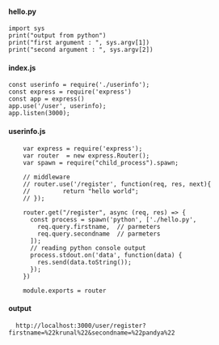 #### hello.py

    import sys
    print("output from python")
    print("first argument : ", sys.argv[1])
    print("second argument : ", sys.argv[2])

#### index.js

    const userinfo = require('./userinfo');
    const express = require('express')
    const app = express()
    app.use('/user', userinfo);
    app.listen(3000);

#### userinfo.js

        var express = require('express');
        var router  = new express.Router();
        var spawn = require("child_process").spawn;

        // middleware
        // router.use('/register', function(req, res, next){
        //         return "hello world";
        // });

        router.get("/register", async (req, res) => {
          const process = spawn('python', ['./hello.py',
            req.query.firstname,  // parmeters
            req.query.secondname  // parmeters
          ]);
          // reading python console output
          process.stdout.on('data', function(data) {
            res.send(data.toString());
          });
        })

        module.exports = router



#### output

      http://localhost:3000/user/register?firstname=%22krunal%22&secondname=%22pandya%22
